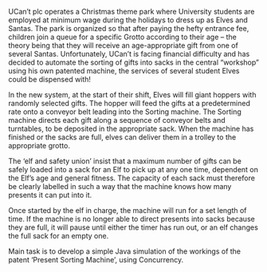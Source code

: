 UCan’t plc operates a Christmas theme park where University students are employed at minimum
wage during the holidays to dress up as Elves and Santas. The park is organized so that after paying the hefty
entrance fee, children join a queue for a specific Grotto according to their age – the theory being
that they will receive an age-appropriate gift from one of several Santas. Unfortunately, UCan’t is facing 
financial difficulty and has decided to automate the sorting of gifts into sacks in the central 
“workshop” using his own patented machine, the services of several student Elves could be dispensed with!

In the new system, at the start of their shift, Elves will fill giant hoppers with randomly selected gifts. 
The hopper will feed the gifts at a predetermined rate onto a conveyor belt leading into the Sorting machine. 
The Sorting machine directs each gift along a sequence of conveyor belts and turntables, to be deposited in the
appropriate sack. When the machine has finished or the sacks are full, elves can deliver them in
a trolley to the appropriate grotto.

The ‘elf and safety union’ insist that a maximum number of gifts can be safely loaded into a sack
for an Elf to pick up at any one time, dependent on the Elf’s age and general fitness. The capacity
of each sack must therefore be clearly labelled in such a way that the machine knows how many
presents it can put into it.

Once started by the elf in charge, the machine will run for a set length of time. If the machine is
no longer able to direct presents into sacks because they are full, it will pause until either the timer
has run out, or an elf changes the full sack for an empty one.

Main task is to develop a simple Java simulation of the workings of the patent ‘Present Sorting Machine’, using Concurrency.
